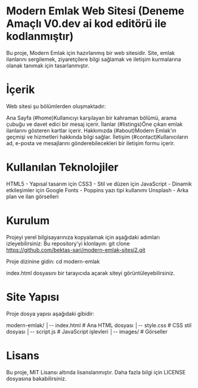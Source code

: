 # Modern Emlak Web Sitesi (Deneme Amaçlı V0.dev ai kod editörü ile kodlanmıştır)

Bu proje, Modern Emlak için hazırlanmış bir web sitesidir. Site, emlak ilanlarını sergilemek, ziyaretçilere bilgi sağlamak ve iletişim kurmalarına olanak tanımak için tasarlanmıştır.

# İçerik

Web sitesi şu bölümlerden oluşmaktadır:

Ana Sayfa (#home)Kullanıcıyı karşılayan bir kahraman bölümü, arama çubuğu ve davet edici bir mesaj içerir.
İlanlar (#listings)Öne çıkan emlak ilanlarını gösteren kartlar içerir.
Hakkımızda (#about)Modern Emlak'ın geçmişi ve hizmetleri hakkında bilgi sağlar.
İletişim (#contact)Kullanıcıların ad, e-posta ve mesajlarını gönderebilecekleri bir iletişim formu içerir.

# Kullanılan Teknolojiler
HTML5 - Yapısal tasarım için
CSS3 - Stil ve düzen için
JavaScript - Dinamik etkileşimler için
Google Fonts - Poppins yazı tipi kullanımı
Unsplash - Arka plan ve ilan görselleri

# Kurulum
Projeyi yerel bilgisayarınıza kopyalamak için aşağıdaki adımları izleyebilirsiniz:
Bu repository'yi klonlayın:
git clone https://github.com/bektas-sari/modern-emlak-sitesi2.git

Proje dizinine gidin:
cd modern-emlak

index.html dosyasını bir tarayıcıda açarak siteyi görüntüleyebilirsiniz.

# Site Yapısı

Proje dosya yapısı aşağıdaki gibidir:

modern-emlak/
│-- index.html        # Ana HTML dosyası
│-- style.css         # CSS stil dosyası
│-- script.js         # JavaScript işlevleri
│-- images/           # Görseller

# Lisans

Bu proje, MIT Lisansı altında lisanslanmıştır. Daha fazla bilgi için LICENSE dosyasına bakabilirsiniz.
